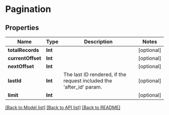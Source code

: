 # Pagination

## Properties
Name | Type | Description | Notes
------------ | ------------- | ------------- | -------------
**totalRecords** | **Int** |  | [optional] 
**currentOffset** | **Int** |  | [optional] 
**nextOffset** | **Int** |  | [optional] 
**lastId** | **Int** | The last ID rendered, if the request included the &#39;after_id&#39; param. | [optional] 
**limit** | **Int** |  | [optional] 

[[Back to Model list]](../README.md#documentation-for-models) [[Back to API list]](../README.md#documentation-for-api-endpoints) [[Back to README]](../README.md)



